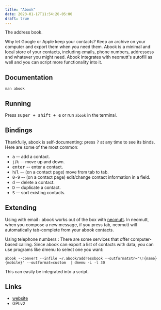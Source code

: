 ```yaml
---
title: "Abook"
date: 2023-01-17T11:54:20-05:00
draft: true
---
```


The address book.

Why let Google or Apple keep your contacts? Keep an archive on your computer and export them when you need them.
Abook is a minimal and local store of your contacts, including emails, phone numbers, addressess and whatever you might need.
Abook integrates with neomutt's autofill as well and you can script more functionality into it.

## Documentation

`man abook`

## Running

Press <kbd>super + shift + e</kbd> or run `abook` in the terminal.

## Bindings

Thankfully, abook is self-documenting: press <kbd>?</kbd> at any time to see its binds. Here are some of the most common:

- <kbd>a</kbd> -- add a contact.
- <kbd>j</kbd>/<kbd>k</kbd> -- move up and down.
- <kbd>enter</kbd> -- enter a contact.
- <kbd>h</kbd>/<kbd>l</kbd> -- (on a contact page) move from tab to tab.
- <kbd>0-9</kbd> -- (on a contact page) edit/change contact information in a field.
- <kbd>d</kbd> -- delete a contact.
- <kbd>D</kbd> -- duplicate a contact.
- <kbd>S</kbd> -- sort existing contacts.

## Extending

Using with email
: abook works out of the box with [neomutt](/neomutt). In neomutt, when you compose a new message, if you press tab, neomutt will automatically tab-complete from your abook contacts.

Using telephone numbers
: There are some services that offer computer-based calling. Since abook can export a list of contacts with data, you can use programs like dmenu to select one you want:
```fish
abook --convert --infile ~/.abook/addressbook --outformatstr="\!{name} {mobile}" --outformat=custom  | dmenu -i -l 30
```
This can easily be integrated into a script.


## Links

- [website](https://abook.sourceforge.io/)
- GPLv2
